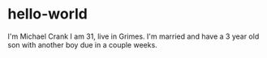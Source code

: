 # hello-world
I'm Michael Crank
I am 31, live in Grimes. 
I'm married and have a 3 year old son with another boy due in a couple weeks.
